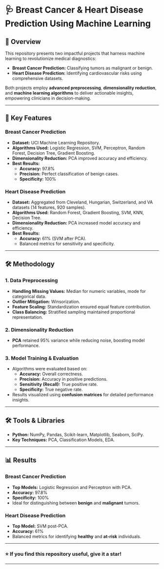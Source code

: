 # 🩺 **Breast Cancer & Heart Disease Prediction Using Machine Learning**  

## 📖 **Overview**  
This repository presents two impactful projects that harness machine learning to revolutionize medical diagnostics:  

- **Breast Cancer Prediction:** Classifying tumors as malignant or benign.  
- **Heart Disease Prediction:** Identifying cardiovascular risks using comprehensive datasets.  

Both projects employ **advanced preprocessing**, **dimensionality reduction**, and **machine learning algorithms** to deliver actionable insights, empowering clinicians in decision-making.  

---

## 🌟 **Key Features**  

### **Breast Cancer Prediction**  
- **Dataset:** UCI Machine Learning Repository.  
- **Algorithms Used:** Logistic Regression, SVM, Perceptron, Random Forest, Decision Tree, Gradient Boosting.  
- **Dimensionality Reduction:** PCA improved accuracy and efficiency.  
- **Best Results:**  
  - **Accuracy:** 97.8%  
  - **Precision:** Perfect classification of benign cases.  
  - **Specificity:** 100%  

### **Heart Disease Prediction**  
- **Dataset:** Aggregated from Cleveland, Hungarian, Switzerland, and VA datasets (14 features, 920 samples).  
- **Algorithms Used:** Random Forest, Gradient Boosting, SVM, KNN, Decision Tree.  
- **Dimensionality Reduction:** PCA increased model accuracy and efficiency.  
- **Best Results:**  
  - **Accuracy:** 61% (SVM after PCA).  
  - Balanced metrics for sensitivity and specificity.  

---

## 🛠️ **Methodology**  

### **1. Data Preprocessing**  
- **Handling Missing Values:** Median for numeric variables, mode for categorical data.  
- **Outlier Mitigation:** Winsorization.  
- **Feature Scaling:** Standardization ensured equal feature contribution.  
- **Class Balancing:** Stratified sampling maintained proportional representation.  

### **2. Dimensionality Reduction**  
- **PCA** retained 95% variance while reducing noise, boosting model performance.  

### **3. Model Training & Evaluation**  
- Algorithms were evaluated based on:  
  - **Accuracy:** Overall correctness.  
  - **Precision:** Accuracy in positive predictions.  
  - **Sensitivity (Recall):** True positive rate.  
  - **Specificity:** True negative rate.  
- Results visualized using **confusion matrices** for detailed performance insights.  

---

## 🛠️ **Tools & Libraries**  
- **Python:** NumPy, Pandas, Scikit-learn, Matplotlib, Seaborn, SciPy.  
- **Key Techniques:** PCA, Classification Models, EDA.  

---

## 📊 **Results**  

### **Breast Cancer Prediction**  
- **Top Models:** Logistic Regression and Perceptron with PCA.  
- **Accuracy:** 97.8%  
- **Specificity:** 100%  
- Ideal for distinguishing between **benign** and **malignant** tumors.  

### **Heart Disease Prediction**  
- **Top Model:** SVM post-PCA.  
- **Accuracy:** 61%  
- Balanced metrics for identifying **healthy** and **at-risk** individuals.  

---

### ⭐️ **If you find this repository useful, give it a star!**

---
